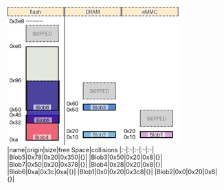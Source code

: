 ![memory map diagram](test_generate_doc_example_three_maps_cropped.png)
|name|origin|size|free Space|collisions
|:-|:-|:-|:-|:-|
|<span style='color:(158, 174, 240, 170)'>Blob5</span>|0x78|0x20|0x350|{}|
|<span style='color:(83, 121, 231, 227)'>Blob3</span>|0x50|0x20|0x8|{}|
|<span style='color:(249, 213, 162, 227)'>Blob7</span>|0x50|0x20|0x378|{}|
|<span style='color:(177, 57, 12, 177)'>Blob4</span>|0x28|0x20|0x8|{}|
|<span style='color:(225, 102, 10, 78)'>Blob6</span>|0xa|0x3c|0xa|{}|
|<span style='color:(83, 121, 231, 227)'>Blob1</span>|0x0|0x20|0x3c8|{}|
|<span style='color:(83, 121, 231, 227)'>Blob2</span>|0x0|0x20|0x8|{}|
